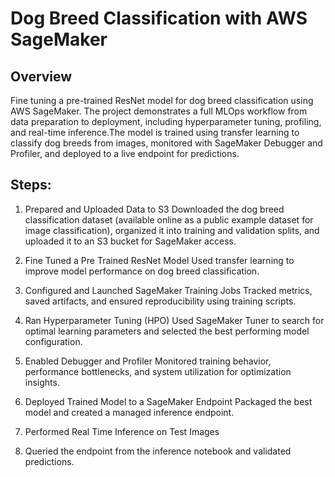 # Dog Breed Classification with AWS SageMaker

## Overview

Fine tuning a pre-trained ResNet model for dog breed classification using AWS SageMaker. The project demonstrates a full MLOps workflow from data preparation to deployment, including hyperparameter tuning, profiling, and real-time inference.The model is trained using transfer learning to classify dog breeds from images, monitored with SageMaker Debugger and Profiler, and deployed to a live endpoint for predictions.

## Steps:

1. Prepared and Uploaded Data to S3
Downloaded the dog breed classification dataset (available online as a public example dataset for image classification), organized it into training and validation splits, and uploaded it to an S3 bucket for SageMaker access.

2. Fine Tuned a Pre Trained ResNet Model
Used transfer learning to improve model performance on dog breed classification.

3. Configured and Launched SageMaker Training Jobs
Tracked metrics, saved artifacts, and ensured reproducibility using training scripts.

4. Ran Hyperparameter Tuning (HPO)
Used SageMaker Tuner to search for optimal learning parameters and selected the best performing model configuration.

5. Enabled Debugger and Profiler
Monitored training behavior, performance bottlenecks, and system utilization for optimization insights.

6. Deployed Trained Model to a SageMaker Endpoint
Packaged the best model and created a managed inference endpoint.

7. Performed Real Time Inference on Test Images

8. Queried the endpoint from the inference notebook and validated predictions.
